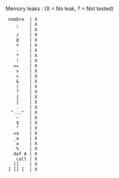 Memory leaks : (X = No leak, ? = Not tested)

     nombre  | X
        ,    | X
        `    | X
        /    | X
        @    | X
        +    | X
        -    | X
        *    | X
        !    | X
       ==    | X
        >    | X
        <    | X
        &    | X
        |    | X
        ?    | X
        {    | X
        }    | X
        .    | X
      "..."  | X
        ~    | X
        $    | X
        ^    | X
       =a    | X
       _a    | X
        a    | X
        %    | X
       def A | X
        call | X
       []    | X
     [ [] ]  | X

